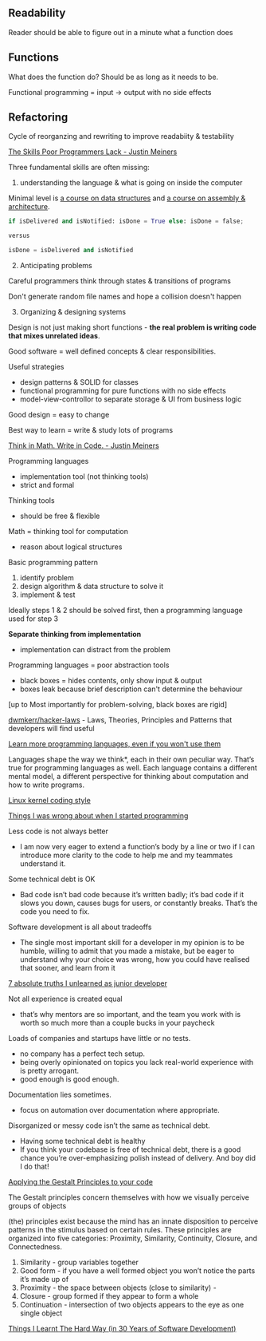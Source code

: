 ## Readability

Reader should be able to figure out in a minute what a function does

## Functions

What does the function do?  Should be as long as it needs to be.

Functional programming = input -> output with no side effects

## Refactoring

Cycle of reorganzing and rewriting to improve readabiity & testability

[The Skills Poor Programmers Lack - Justin Meiners](https://justinmeiners.github.io/the-skills-programmers-lack/)

Three fundamental skills are often missing:
1. understanding the language & what is going on inside the computer

Minimal level is [a course on data structures](http://opendatastructures.org/ods-python/) and [a course on assembly & architecture](http://inst.eecs.berkeley.edu/~cs61c/sp15/).

```python
if isDelivered and isNotified: isDone = True else: isDone = false;

versus

isDone = isDelivered and isNotified
```

2. Anticipating problems

Careful programmers think through states & transitions of programs

Don't generate random file names and hope a collision doesn't happen

3. Organizing & designing systems

Design is not just making short functions - **the real problem is writing code that mixes unrelated ideas**.

Good software = well defined concepts & clear responsibilities.

Useful strategies
- design patterns & SOLID for classes
- functional programming for pure functions with no side effects
- model-view-controllor to separate storage & UI from business logic

Good design = easy to change

Best way to learn = write & study lots of programs

[Think in Math. Write in Code. - Justin Meiners](https://justinmeiners.github.io/think-in-math/)

Programming languages 
- implementation tool (not thinking tools)
- strict and formal

Thinking tools
- should be free & flexible

Math = thinking tool for computation
- reason about logical structures

Basic programming pattern
1. identify problem
2. design algorithm & data structure to solve it
3. implement & test

Ideally steps 1 & 2 should be solved first, then a programming language used for step 3

**Separate thinking from implementation**
- implementation can distract from the problem

Programming languages = poor abstraction tools
- black boxes = hides contents, only show input & output
- boxes leak because brief description can't determine the behaviour

[up to Most importantly for problem-solving, black boxes are rigid]



[dwmkerr/hacker-laws](https://github.com/dwmkerr/hacker-laws) - Laws, Theories, Principles and Patterns that developers will find useful

[Learn more programming languages, even if you won't use them](https://thorstenball.com/blog/2019/04/09/learn-more-programming-languages/)

Languages shape the way we think*, each in their own peculiar way. That’s true for programming languages as well. Each language contains a different mental model, a different perspective for thinking about computation and how to write programs.

[Linux kernel coding style](https://www.kernel.org/doc/Documentation/process/coding-style.rst)

[Things I was wrong about when I started programming](https://javascriptplayground.com/things-i-was-wrong-about-javascript/)

Less code is not always better
- I am now very eager to extend a function’s body by a line or two if I can introduce more clarity to the code to help me and my teammates understand it.

Some technical debt is OK
- Bad code isn’t bad code because it’s written badly; it’s bad code if it slows you down, causes bugs for users, or constantly breaks. That’s the code you need to fix.

Software development is all about tradeoffs
- The single most important skill for a developer in my opinion is to be humble, willing to admit that you made a mistake, but be eager to understand why your choice was wrong, how you could have realised that sooner, and learn from it

[7 absolute truths I unlearned as junior developer](https://monicalent.com/blog/2019/06/03/absolute-truths-unlearned-as-junior-developer/)

Not all experience is created equal
- that’s why mentors are so important, and the team you work with is worth so much more than a couple bucks in your paycheck

Loads of companies and startups have little or no tests. 
- no company has a perfect tech setup.
- being overly opinionated on topics you lack real-world experience with is pretty arrogant.
- good enough is good enough.

Documentation lies sometimes.
- focus on automation over documentation where appropriate. 

Disorganized or messy code isn’t the same as technical debt.
- Having some technical debt is healthy
- If you think your codebase is free of technical debt, there is a good chance you’re over-emphasizing polish instead of delivery. And boy did I do that!

[Applying the Gestalt Principles to your code](https://yetanotherchris.dev/clean-code/gestalt-principles/)

The Gestalt principles concern themselves with how we visually perceive groups of objects

(the) principles exist because the mind has an innate disposition to perceive patterns in the stimulus based on certain rules. These principles are organized into five categories: Proximity, Similarity, Continuity, Closure, and Connectedness.

1. Similarity - group variables together
2. Good form - if you have a well formed object you won’t notice the parts it’s made up of
3. Proximity - the space between objects (close to similarity) -
4. Closure - group formed if they appear to form a whole
5. Continuation - intersection of two objects appears to the eye as one single object

[Things I Learnt The Hard Way (in 30 Years of Software Development)](https://blog.juliobiason.net/thoughts/things-i-learnt-the-hard-way/)


